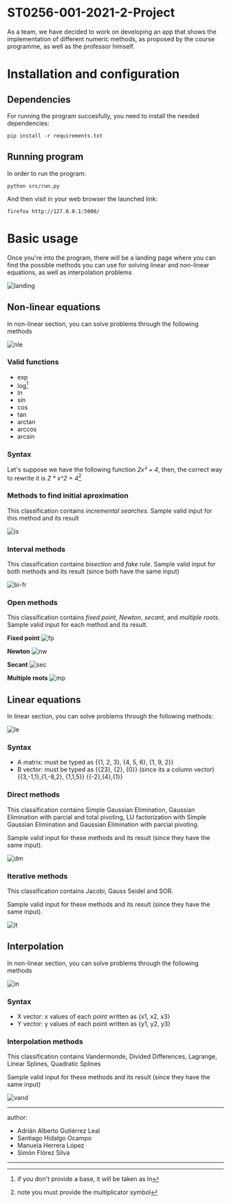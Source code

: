 # ST0256-001-2021-2-Project

As a team, we have decided to work on developing an app that shows the implementation of different numeric methods, as proposed by the course programme, as well as the professor himself.  

# Installation and configuration
## Dependencies
For running the program succesfully, you need to install the needed dependencies:

`pip install -r requirements.txt`

## Running program
In order to run the program:

`python src/run.py`

And then visit in your web browser the launched link:

`firefox http://127.0.0.1:5000/`

# Basic usage 
Once you're into the program, there will be a landing page where you can find the possible methods you can use for solving linear and non-linear equations, as well as interpolation problems

![landing](./images/landing.png)

## Non-linear equations
In non-linear section, you can solve problems through the following methods

![nle](./images/nle.png)

### Valid functions
- exp
- log[^1]
- ln
- sin
- cos
- tan
- arctan
- arccos
- arcsin

### Syntax
Let's suppose we have the following function *2x² + 4*, then, the correct way to rewrite it is *2 * x^2 + 4*[^2]

[^1]: if you don't provide a base, it will be taken as ln
[^2]: note you must provide the multiplicator symbol

### Methods to find initial aproximation
This classification contains *incremental searches*.
Sample valid input for this method and its result

![is](./images/is.png)

### Interval methods
This classification contains *bisection* and *fake rule*.
Sample valid input for both methods and its result (since both have the same input)

![bi-fr](./images/bi.png)

### Open methods
This classification contains *fixed point*, *Newton*, *secant*, and *multiple roots*. 
Sample valid input for each method and its result.

**Fixed point**
![fp](./images/fp.png)

**Newton**
![nw](./images/nw.png)

**Secant**
![sec](./images/sec.png)

**Multiple roots**
![mp](./images/mp.png)

## Linear equations
In linear section, you can solve problems through the following methods:

![le](./images/le.png)

### Syntax
- A matrix: must be typed as {{1, 2, 3}, {4, 5, 6}, {1, 9, 2}}
- B vector:  must be typed as {{23}, {2}, {0}} (since its a column vector)
{{3,-1,1},{1,-8,2}, {1,1,5}}
{{-2},{4},{1}}

### Direct methods
This classification contains Simple Gaussian Elimination, Gaussian Elimination with parcial and total pivoting, LU factorization with Simple Gaussian Elimination and Gaussian Elimination with parcial pivoting.

Sample valid input for these methods and its result (since they have the same input).

![dm](./images/dm.png)

### Iterative methods
This classification contains Jacobi, Gauss Seidel and SOR.

Sample valid input for these methods and its result (since they have the same input).

![it](./images/it.png)

## Interpolation
In non-linear section, you can solve problems through the following methods

![in](./images/in.png)

### Syntax
- X vector: x values of each point written as {x1, x2, x3}
- Y vector: y values of each point written as {y1, y2, y3}

### Interpolation methods
This classification contains Vandermonde, Divided Differences, Lagrange, Linear Splines, Quadratic Splines

Sample valid input for these methods and its result (since they have the same input)

![vand](./images/vand.png)

---
author:
- Adrián Alberto Gutiérrez Leal  
- Santiago Hidalgo Ocampo  
- Manuela Herrera López  
- Simón Flórez Silva  
---